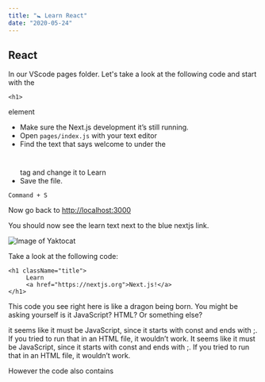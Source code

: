 ```yaml
---
title: "🚼 Learn React"
date: "2020-05-24"
---
```


## React

In our VScode pages folder. Let's take a look at the following code and start with the

```
<h1>
```

element

- Make sure the Next.js development it’s still running.
- Open `pages/index.js` with your text editor
- Find the text that says welcome to under the <h1></h1> tag and change it to Learn
- Save the file.

```
Command + S
```

Now go back to [http://localhost:3000](http://localhost:3000)

You should now see the learn text next to the blue nextjs link.

![Image of Yaktocat](https://cl.ly/1cdc03912910/download/learn-nextjs.png)

Take a look at the following code:

```
<h1 className="title">
     Learn
     <a href="https://nextjs.org">Next.js!</a>
</h1>
```

This code you see right here is like a dragon being born. You might be asking yourself is it JavaScript? HTML? Or something else?

it seems like it must be JavaScript, since it starts with const and ends with ;. If you tried to run that in an HTML file, it wouldn’t work. It seems like it must be JavaScript, since it starts with const and ends with ;. If you tried to run that in an HTML file, it wouldn’t work.

However the code also contains
